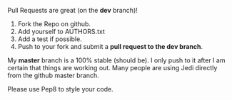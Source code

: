 Pull Requests are great (on the **dev** branch)!

 1. Fork the Repo on github.
 2. Add yourself to AUTHORS.txt
 3. Add a test if possible.
 4. Push to your fork and submit a **pull request to the dev branch**.

My **master** branch is a 100% stable (should be). I only push to it after I am
certain that things are working out. Many people are using Jedi directly from
the github master branch. 

Please use Pep8 to style your code.

